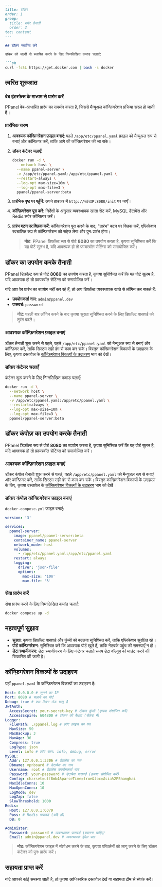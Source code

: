 ```markdown
---
title: डॉकर
order: 1
group: 
  title: सर्वर तैनाती
  order: 2
toc: content
---

## डॉकर स्थापित करें

डॉकर को जल्दी से स्थापित करने के लिए निम्नलिखित कमांड चलाएँ:

```sh
curl -fsSL https://get.docker.com | bash -s docker
```

## त्वरित शुरुआत

### वेब इंटरफेस के माध्यम से प्रारंभ करें

PPanel वेब-आधारित प्रारंभ का समर्थन करता है, जिससे मैन्युअल कॉन्फ़िगरेशन प्रक्रिया सरल हो जाती है।

### प्रारंभिक चरण

1. **आवश्यक कॉन्फ़िगरेशन फ़ाइल बनाएं**: पहले `/app/etc/ppanel.yaml` फ़ाइल को मैन्युअल रूप से बनाएं और कॉन्फ़िगर करें, ताकि आगे की कॉन्फ़िगरेशन की जा सके।

2. **डॉकर कंटेनर चलाएँ**:

   ```sh
   docker run -d \
     --network host \
     --name ppanel-server \
     -v /app/etc/ppanel.yaml:/app/etc/ppanel.yaml \
     --restart=always \
     --log-opt max-size=10m \
     --log-opt max-file=3 \
     ppanel/ppanel-server:beta
   ```

3. **प्रारंभिक पृष्ठ पर पहुँचें**: अपने ब्राउज़र में `http://सर्वरIP:8080/init` पर जाएँ।

4. **कॉन्फ़िगरेशन पूरा करें**: निर्देशों के अनुसार व्यवस्थापक खाता सेट करें, MySQL डेटाबेस और Redis सर्वर कॉन्फ़िगर करें।

5. **प्रारंभ बटन पर क्लिक करें**: कॉन्फ़िगरेशन पूरा करने के बाद, "प्रारंभ" बटन पर क्लिक करें, एप्लिकेशन स्वचालित रूप से कॉन्फ़िगरेशन को सहेज लेगा और पुनः प्रारंभ होगा।

   > **नोट**: PPanel डिफ़ॉल्ट रूप से पोर्ट **8080** का उपयोग करता है, कृपया सुनिश्चित करें कि यह पोर्ट सुलभ है, यदि आवश्यक हो तो फ़ायरवॉल सेटिंग्स को समायोजित करें।

## डॉकर का उपयोग करके तैनाती

PPanel डिफ़ॉल्ट रूप से पोर्ट **8080** का उपयोग करता है, कृपया सुनिश्चित करें कि यह पोर्ट सुलभ है, यदि आवश्यक हो तो फ़ायरवॉल सेटिंग्स को समायोजित करें।

यदि आप वेब प्रारंभ का उपयोग नहीं कर रहे हैं, तो आप डिफ़ॉल्ट व्यवस्थापक खाते से लॉगिन कर सकते हैं:

- **उपयोगकर्ता नाम**: `admin@ppanel.dev`
- **पासवर्ड**: `password`

> **नोट**: पहली बार लॉगिन करने के बाद कृपया सुरक्षा सुनिश्चित करने के लिए डिफ़ॉल्ट पासवर्ड को तुरंत बदलें।

### आवश्यक कॉन्फ़िगरेशन फ़ाइल बनाएं

डॉकर तैनाती शुरू करने से पहले, पहले `/app/etc/ppanel.yaml` को मैन्युअल रूप से बनाएं और कॉन्फ़िगर करें, ताकि सिस्टम सही ढंग से काम कर सके। विस्तृत कॉन्फ़िगरेशन विकल्पों के उदाहरण के लिए, कृपया दस्तावेज़ के [कॉन्फ़िगरेशन विकल्पों के उदाहरण](#配置项示例) भाग को देखें।

### डॉकर कंटेनर चलाएँ

कंटेनर शुरू करने के लिए निम्नलिखित कमांड चलाएँ:

```sh
docker run -d \
  --network host \
  --name ppanel-server \
  -v /app/etc/ppanel.yaml:/app/etc/ppanel.yaml \
  --restart=always \
  --log-opt max-size=10m \
  --log-opt max-file=3 \
  ppanel/ppanel-server:beta
```

## डॉकर कंपोज़ का उपयोग करके तैनाती

PPanel डिफ़ॉल्ट रूप से पोर्ट **8080** का उपयोग करता है, कृपया सुनिश्चित करें कि यह पोर्ट सुलभ है, यदि आवश्यक हो तो फ़ायरवॉल सेटिंग्स को समायोजित करें।

### आवश्यक कॉन्फ़िगरेशन फ़ाइल बनाएं

डॉकर कंपोज़ तैनाती शुरू करने से पहले, पहले `/app/etc/ppanel.yaml` को मैन्युअल रूप से बनाएं और कॉन्फ़िगर करें, ताकि सिस्टम सही ढंग से काम कर सके। विस्तृत कॉन्फ़िगरेशन विकल्पों के उदाहरण के लिए, कृपया दस्तावेज़ के [कॉन्फ़िगरेशन विकल्पों के उदाहरण](#配置项示例) भाग को देखें।

### डॉकर कंपोज़ कॉन्फ़िगरेशन फ़ाइल बनाएं

`docker-compose.yml` फ़ाइल बनाएं:

```yaml
version: '3'

services:
  ppanel-server:
    image: ppanel/ppanel-server:beta
    container_name: ppanel-server
    network_mode: host
    volumes:
      - /app/etc/ppanel.yaml:/app/etc/ppanel.yaml
    restart: always
    logging:
      driver: 'json-file'
      options:
        max-size: '10m'
        max-file: '3'
```

### सेवा प्रारंभ करें

सेवा प्रारंभ करने के लिए निम्नलिखित कमांड चलाएँ:

```sh
docker compose up -d
```

## महत्वपूर्ण सुझाव

- **सुरक्षा**: कृपया डिफ़ॉल्ट पासवर्ड और कुंजी को बदलना सुनिश्चित करें, ताकि एप्लिकेशन सुरक्षित रहे।
- **पोर्ट कॉन्फ़िगरेशन**: सुनिश्चित करें कि आवश्यक पोर्ट खुले हैं, ताकि नेटवर्क पहुंच की समस्याएँ न हों।
- **डेटा स्थायीकरण**: डेटा स्थायीकरण के लिए कंटेनर चलाते समय डेटा वॉल्यूम को माउंट करने की सिफारिश की जाती है।

## कॉन्फ़िगरेशन विकल्पों के उदाहरण

यहाँ `ppanel.yaml` के कॉन्फ़िगरेशन विकल्पों का उदाहरण है:

```yaml
Host: 0.0.0.0 # सुनने का IP
Port: 8080 # चलाने का पोर्ट
Debug: true # क्या डिबग मोड चालू है
JwtAuth:
  AccessSecret: your-secret-key # टोकन कुंजी (कृपया संशोधित करें)
  AccessExpire: 604800 # टोकन की वैधता (सेकंड में)
Logger:
  FilePath: ./ppanel.log # लॉग फ़ाइल का पथ
  MaxSize: 50
  MaxBackup: 3
  MaxAge: 30
  Compress: true
  LogType: json
  Level: info # लॉग स्तर: info, debug, error
MySQL:
  Addr: 127.0.0.1:3306 # डेटाबेस का पता
  Dbname: vpnboard # डेटाबेस का नाम
  Username: root # डेटाबेस उपयोगकर्ता नाम
  Password: your-password # डेटाबेस पासवर्ड (कृपया संशोधित करें)
  Config: charset=utf8mb4&parseTime=true&loc=Asia%2FShanghai
  MaxIdleConns: 10
  MaxOpenConns: 10
  LogMode: dev
  LogZap: false
  SlowThreshold: 1000
Redis:
  Host: 127.0.0.1:6379
  Pass: # Redis पासवर्ड (यदि हो)
  DB: 0

Administer:
  Password: password # व्यवस्थापक पासवर्ड (बदलना चाहिए)
  Email: admin@ppanel.dev # व्यवस्थापक ईमेल पता
```

> **नोट**: कॉन्फ़िगरेशन फ़ाइल में संशोधन करने के बाद, कृपया परिवर्तनों को लागू करने के लिए डॉकर कंटेनर को पुनः प्रारंभ करें।

## सहायता प्राप्त करें

यदि आपको कोई समस्या आती है, तो कृपया आधिकारिक दस्तावेज़ देखें या सहायता टीम से संपर्क करें।
```

